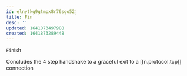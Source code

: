 ```yaml
---
id: elnytkg9gtmpx8r76sgo52j
title: Fin
desc: ''
updated: 1641873497988
created: 1641873289448
---
```



`Fin`ish

Concludes the 4 step handshake to a graceful exit to a [[n.protocol.tcp]] connection
